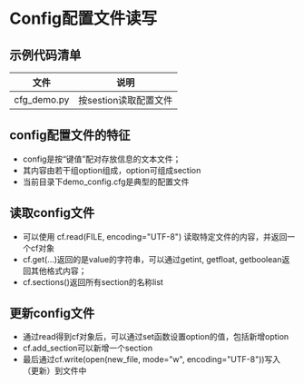 # Config配置文件读写

## 示例代码清单

|文件|说明|
|--|--|
|cfg_demo.py|按sestion读取配置文件|

## config配置文件的特征

- config是按“键值”配对存放信息的文本文件；
- 其内容由若干组option组成，option可组成section
- 当前目录下demo_config.cfg是典型的配置文件

## 读取config文件

- 可以使用 cf.read(FILE, encoding="UTF-8") 读取特定文件的内容，并返回一个cf对象
- cf.get(...)返回的是value的字符串，可以通过getint, getfloat, getboolean返回其他格式内容；
- cf.sections()返回所有section的名称list

## 更新config文件

- 通过read得到cf对象后，可以通过set函数设置option的值，包括新增option
- cf.add_section可以新增一个section
- 最后通过cf.write(open(new_file, mode="w", encoding="UTF-8"))写入（更新）到文件中
